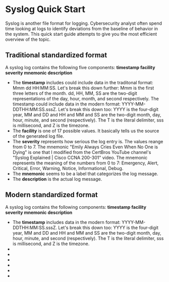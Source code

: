 <h1>Syslog Quick Start</h1>

Syslog is another file format for logging. Cybersecurity analyst often spend time looking at logs to identify deviations from the baseline of behavior in the system. This quick start guide attempts to give you the most efficient overview of the topic. 

<h2>Traditional standardized format</h2>
A syslog log contains the following five components: 
<strong>timestamp facility severity mnemonic description</strong>

<ul>
  <li>The <strong>timestamp</strong> includes could include data in the traditonal format: Mmm dd HH:MM:SS. Let's break this down further: Mmm is the first 
    three letters of the month. dd, HH, MM, SS are the two-digit representations of the day, hour, month, and second respectively. The timestamp could include data in the modern format: YYYY-MM-DDTHH:MM:SS.sssZ. Let's break this down too: YYYY is the four-digit year, MM and DD and HH and MM and SS are the two-digit month, day, hour, minute, and second (respectively). The T is the literal delimiter, sss is millisecond, and Z is the timezone. </li> 
  <li>The <strong>facility</strong> is one of 17 possible values. It basically tells us the source of the generated log file.</li> 
  <li>The <strong>severity</strong> represents how serious the log entry is. The values reange from 0 to 7. The mnemonic "Emily Always Cries Even 
    When No One is Dying" is one that I modified from the CertBros YouTube channel's "Syslog Explained | Cisco CCNA 200-301" video. 
    The mnemonic represents the meaning of the numbers from 0 to 7: Emergency, Alert, Critical, Error, Warning, Notice, Informational, Debug.
    </li>
  <li>The <strong>mnemonic</strong> seems to be a label that categorizes the log message.</li> 
  <li>The <strong>description</strong> is the actual log message.</li> 
</ul>

<h2>Modern standardized format</h2>
A syslog log contains the following components: 
<strong>timestamp facility severity mnemonic description</strong>
<ul>
  <li>The <strong>timestamp</strong> includes data in the modern format: YYYY-MM-DDTHH:MM:SS.sssZ. Let's break this down too: YYYY is the four-digit year, MM and DD and HH and MM and SS are the two-digit month, day, hour, minute, and second (respectively). The T is the literal delimiter, sss is millisecond, and Z is the timezone.</li> 
  <li></li>
  <li></li>
  <li></li>
  <li></li>
  <li></li>
  <li></li>
</ul>

